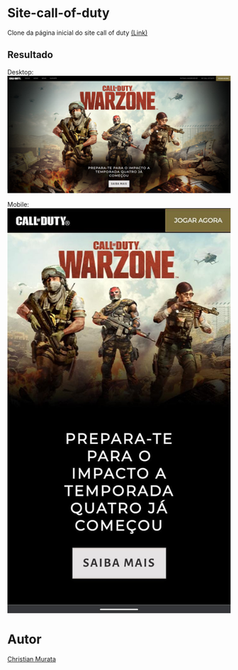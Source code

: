 # Site-call-of-duty

Clone da página inicial do site call of duty [(Link)](https://www.callofduty.com/br/pt/home)

## Resultado

Desktop:
![Resultado Desktop](./imgs/preview-site-cod-desktop.png)

Mobile:
![Resultado Mobile](./imgs/preview-site-cod-mobile.png)

# Autor
[Christian Murata](https://github.com/christianmurata)
